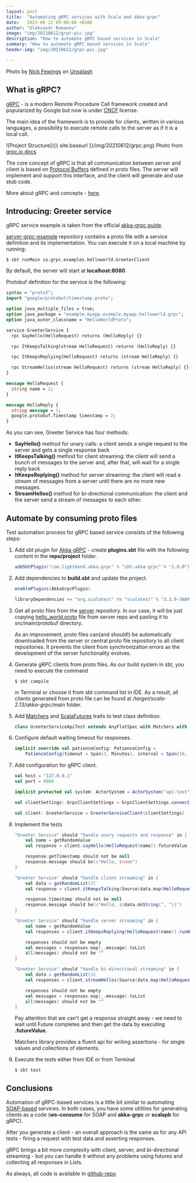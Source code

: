 ```yaml
---
layout: post
title:  "Automating gRPC services with Scala and akka-grpc"
date:   2021-06-12 09:00:00 +0300
author: "Oleksandr Romanov"
image: "img/20210612/grpc-pic.jpg"
description: "How to automate gRPC based services in Scala"
summary: "How to automate gRPC based services in Scala"
header-img: "img/20210612/grpc-pic.jpg"

---
```


Photo by <a href="https://unsplash.com/@jannerboy62?utm_source=unsplash&utm_medium=referral&utm_content=creditCopyText">Nick Fewings</a> on <a href="https://unsplash.com/s/photos/communication?utm_source=unsplash&utm_medium=referral&utm_content=creditCopyText">Unsplash</a>

## What is gRPC?

[gRPC][grpc] - is a modern Remote Procedure Call framework created and popularized by Google but now is under [CNCF][cncf] license.  

The main idea of the framework is to provide for clients, written in various languages, a possibility to execute remote calls to the server as if it is a local call.  

![Project Structure]({{ site.baseurl }}/img/20210612/grpc.png) 
    Photo from <a href="https://grpc.io/docs/what-is-grpc/introduction/">grpc.io docs</a>

The core concept of gRPC is that all communication between server and client is based on [Protocol Buffers][protocol-buffers] defined in proto files. The server will implement and support this interface, and the client will generate and use stub code. 

More about gRPC and concepts - [here][grpc-docs].
  
## Introducing: Greeter service

gRPC service example is taken from the official [akka-grpc guide][grpc-guide].  

[server-grpc-example][server-repo] repository contains a proto file with a service definition and its implementation. You can execute it on a local machine by running: 

```console
$ sbt runMain io.grpc.examples.helloworld.GreeterClient
```

By default, the server will start at **localhost:8080**. 

Protobuf definition for the service is the following:

```protobuf
syntax = "proto3";
import "google/protobuf/timestamp.proto";

option java_multiple_files = true;
option java_package = "example.myapp.example.myapp.helloworld.grpc";
option java_outer_classname = "HelloWorldProto";

service GreeterService {
  rpc SayHello(HelloRequest) returns (HelloReply) {}

  rpc ItKeepsTalking(stream HelloRequest) returns (HelloReply) {}

  rpc ItKeepsReplying(HelloRequest) returns (stream HelloReply) {}

  rpc StreamHellos(stream HelloRequest) returns (stream HelloReply) {}
}

message HelloRequest {
  string name = 1;
}

message HelloReply {
  string message = 1;
  google.protobuf.Timestamp timestamp = 2;
}
```

As you can see, Greeter Service has four methods:  

- **SayHello()** method for unary calls: a client sends a single request to the server and gets a single response back  
- **ItKeepsTalking()** method for client streaming: the client will send a bunch of messages to the server and, after that, will wait for a single reply back
- **ItKeepsReplying()** method for server streaming: the client will read a stream of messages from a server until there are no more new messages.  
- **StreamHellos()** method for bi-directional communication: the client and the server send a stream of messages to each other. 

## Automate by consuming proto files
Test automation process for gRPC based service consists of the following steps:  

1. Add sbt plugin for [Akka gRPC][akka-grpc] - create **plugins.sbt** file with the following content in the **repo/project** folder.  

    ```scala
    addSbtPlugin("com.lightbend.akka.grpc" % "sbt-akka-grpc" % "2.0.0")
    ```
2. Add dependencies to **build.sbt** and update the project.  

    ```scala
    enablePlugins(AkkaGrpcPlugin)

    libraryDependencies += "org.scalatest" %% "scalatest" % "3.3.0-SNAP2" % Test
    ```

3. Get all proto files from the [server][server-repo] repository. In our case, it will be just copying [hello_world.proto][proto] file from server repo and pasting it to src/main/protobuf directory. 
    
    As an improvement, proto files can(and should!) be automatically downloaded from the server or central proto file repository to all client repositories. It prevents the client from synchronization errors as the development of the server functionality evolves.  

4. Generate gRPC clients from proto files. As our build system in sbt, you need to execute the command  

    ```console
    $ sbt compile
    ``` 
    in Terminal or choose it from sbt command list in IDE. 
    As a result, all clients generated from proto file can be found at */target/scala-2.13/akka-grpc/main* folder.   

5. Add [Matchers][matchers] and [ScalaFutures][scala-futures] traits to test class definition.  

    ```scala 
    class GreeterServiceApiTest extends AnyFlatSpec with Matchers with ScalaFutures {
    ``` 

6. Configure default waiting timeout for responses.   

    ```scala
    implicit override val patienceConfig: PatienceConfig =
        PatienceConfig(timeout = Span(3, Minutes), interval = Span(10, Millis))
    ```

7. Add configuration for gRPC client.  

    ```scala
    val host = "127.0.0.1"
    val port = 8080

    implicit protected val system: ActorSystem = ActorSystem("api-test")

    val clientSettings: GrpcClientSettings = GrpcClientSettings.connectToServiceAt(host, port).withTls(false)

    val client: GreeterService = GreeterServiceClient(clientSettings)
    ```

8. Implement the tests  

    ```scala
    "Greeter Service" should "handle unary requests and response" in {
        val name = getRandomValue
        val response = client.sayHello(HelloRequest(name)).futureValue

        response.getTimestamp should not be null
        response.message should be(s"Hello, $name")
    }

    "Greeter Service" should "handle client streaming" in {
        val data = getRandomList(3)
        val response = client.itKeepsTalking(Source(data.map(HelloRequest(_)))).futureValue

        response.timestamp should not be null
        response.message should be(s"Hello, ${data.mkString(", ")}")
    }

    "Greeter Service" should "handle server streaming" in {
        val name = getRandomValue
        val responses = client.itKeepsReplying(HelloRequest(name)).runWith(Sink.seq).futureValue

        responses should not be empty
        val messages = responses.map(_.message).toList
        all(messages) should not be ""
    }

    "Greeter Service" should "handle bi-directional streaming" in {
        val data = getRandomList(3)
        val responses = client.streamHellos(Source(data.map(HelloRequest(_)))).runWith(Sink.seq).futureValue

        responses should not be empty
        val messages = responses.map(_.message).toList
        all(messages) should not be ""
    }
    ```
    Pay attention that we can't get a response straight away - we need to wait until Future completes and then get the data by executing **.futureValue**.  

    Matchers library provides a fluent api for writing assertions - for single values and collections of elements.

9. Execute the tests either from IDE or from Terminal  

    ```console 
    $ sbt test
    ```

## Conclusions
Automation of gRPC-based services is a little bit similar to automating [SOAP-based][soap] services. In both cases, you have some utilities for generating clients as a code (**ws-consume** for SOAP and **akka-grpc** or **scalapb** for gRPC).  

After you generate a client - an overall approach is the same as for any API tests - firing a request with test data and asserting responses.  

gRPC brings a bit more complexity with client, server, and bi-directional streaming - but you can handle it without any problems using futures and collecting all responses in Lists.  

As always, all code is available in [github-repo][client-repo]

[grpc]: https://grpc.io/
[cncf]: https://www.cncf.io/
[protocol-buffers]: https://developers.google.com/protocol-buffers/docs/overview
[grpc-docs]: https://grpc.io/docs/
[grpc-guide]: https://doc.akka.io/docs/akka-grpc/current/server/index.html
[akka-grpc]: https://doc.akka.io/docs/akka-grpc/current/index.html
[proto]: https://github.com/alexromanov/server-grpc-sample/blob/main/src/main/protobuf/hello_world.proto
[matchers]: https://www.scalatest.org/user_guide/using_matchers
[scala-futures]: https://docs.scala-lang.org/overviews/core/futures.html
[soap]: https://ru.wikipedia.org/wiki/SOAP
[server-repo]: https://github.com/alexromanov/server-grpc-sample
[client-repo]: https://github.com/alexromanov/client-grpc-sample